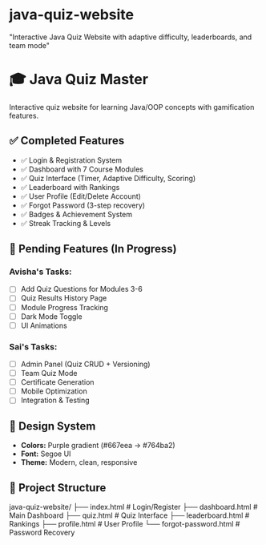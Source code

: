 # java-quiz-website
"Interactive Java Quiz Website with adaptive difficulty, leaderboards, and team mode"
# 🎓 Java Quiz Master

Interactive quiz website for learning Java/OOP concepts with gamification features.

## ✅ Completed Features
- ✅ Login & Registration System
- ✅ Dashboard with 7 Course Modules
- ✅ Quiz Interface (Timer, Adaptive Difficulty, Scoring)
- ✅ Leaderboard with Rankings
- ✅ User Profile (Edit/Delete Account)
- ✅ Forgot Password (3-step recovery)
- ✅ Badges & Achievement System
- ✅ Streak Tracking & Levels

## 🚧 Pending Features (In Progress)

### Avisha's Tasks:
- [ ] Add Quiz Questions for Modules 3-6
- [ ] Quiz Results History Page
- [ ] Module Progress Tracking
- [ ] Dark Mode Toggle
- [ ] UI Animations

### Sai's Tasks:
- [ ] Admin Panel (Quiz CRUD + Versioning)
- [ ] Team Quiz Mode
- [ ] Certificate Generation
- [ ] Mobile Optimization
- [ ] Integration & Testing

## 🎨 Design System
- **Colors:** Purple gradient (#667eea → #764ba2)
- **Font:** Segoe UI
- **Theme:** Modern, clean, responsive

## 📁 Project Structure
java-quiz-website/
├── index.html              # Login/Register
├── dashboard.html          # Main Dashboard
├── quiz.html              # Quiz Interface
├── leaderboard.html       # Rankings
├── profile.html           # User Profile
└── forgot-password.html   # Password Recovery
